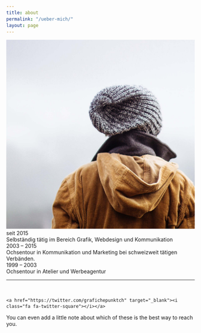 ```yaml
---
title: about
permalink: "/ueber-mich/"
layout: page
---
```


<img class="col one right" src="/img/prof_pic.jpg">

<br/>
seit 2015<br/>
Selbständig tätig im Bereich Grafik, Webdesign und Kommunikation
<br/>
2003 – 2015<br/>
Ochsentour in Kommunikation und Marketing bei schweizweit tätigen Verbänden.
<br/>
1999 – 2003<br/>
Ochsentour in Atelier und Werbeagentur 


<br/>
<hr/>
<br/>
<span class="contacticon center">
	<a href="mailto:info@atelierscheidegger.ch"><i class="fa fa-envelope-square"></i></a>
	<a href="https://github.com/grafiche" target="_blank"><i class="fa fa-github-square"></i></a>
	<a href="https://www.linkedin.com/in/christof-scheidegger-5898b7bb/" target="_blank"><i class="fa fa-linkedin-square"></i></a>
	
	<a href="https://twitter.com/grafichepunktch" target="_blank"><i class="fa fa-twitter-square"></i></a>

<a href="https://www.facebook.com/atelierscheidegger/" target="_blank"><i class="fa fa-facebook-square"></i></a>

</span>
<div class="col three caption">
	You can even add a little note about which of these is the best way to reach you.
</div>


